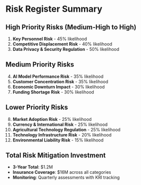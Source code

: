 ﻿# Risk Register Summary

## High Priority Risks (Medium-High to High)
1. **Key Personnel Risk** - 45% likelihood
2. **Competitive Displacement Risk** - 40% likelihood
3. **Data Privacy & Security Regulation** - 50% likelihood

## Medium Priority Risks
4. **AI Model Performance Risk** - 35% likelihood
5. **Customer Concentration Risk** - 35% likelihood
6. **Economic Downturn Impact** - 30% likelihood
7. **Funding Shortage Risk** - 30% likelihood

## Lower Priority Risks
8. **Market Adoption Risk** - 25% likelihood
9. **Currency & International Risk** - 25% likelihood
10. **Agricultural Technology Regulation** - 25% likelihood
11. **Technology Infrastructure Risk** - 20% likelihood
12. **Environmental Liability Risk** - 15% likelihood

## Total Risk Mitigation Investment
- **3-Year Total**: $1.2M
- **Insurance Coverage**: $16M across all categories
- **Monitoring**: Quarterly assessments with KRI tracking
